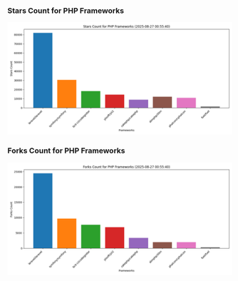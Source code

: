 ### Stars Count for PHP Frameworks

![Stars Chart](./archive/charts/20250827005540_stars_count.png)

### Forks Count for PHP Frameworks

![Forks Chart](./archive/charts/20250827005540_forks_count.png)

